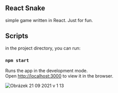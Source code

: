 ## React Snake

simple game written in React. Just for fun. 

## Scripts

in the project directory, you can run:

### `npm start`

Runs the app in the development mode.\
Open [http://localhost:3000](http://localhost:3000) to view it in the browser.

![Obrázek 21 09 2021 v 1 13](https://user-images.githubusercontent.com/90913755/134088640-5ad8ea34-6701-49a1-a2a4-a8e5036accd7.jpg)

